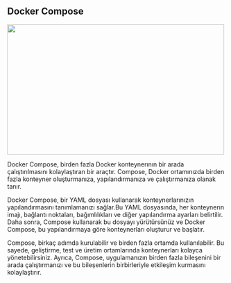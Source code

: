## Docker Compose

<img src="https://user-images.githubusercontent.com/100773960/228244163-4d5bcc14-3ce4-4efd-8e54-b73a776ea75d.png" width="500" height="300">

Docker Compose, birden fazla Docker konteynerının bir arada çalıştırılmasını kolaylaştıran bir araçtır. Compose, Docker ortamınızda birden fazla konteyner oluşturmanıza, yapılandırmanıza ve çalıştırmanıza olanak tanır. 

Docker Compose, bir YAML dosyası kullanarak konteynerlarınızın yapılandırmasını tanımlamanızı sağlar.Bu YAML dosyasında, her konteynerın imajı, bağlantı noktaları, bağımlılıkları ve diğer yapılandırma ayarları belirtilir. Daha sonra, Compose kullanarak bu dosyayı yürütürsünüz ve Docker Compose, bu yapılandırmaya göre konteynerları oluşturur ve başlatır.

Compose, birkaç adımda kurulabilir ve birden fazla ortamda kullanılabilir. Bu sayede, geliştirme, test ve üretim ortamlarında konteynerları kolayca yönetebilirsiniz. Ayrıca, Compose, uygulamanızın birden fazla bileşenini bir arada çalıştırmanızı ve bu bileşenlerin birbirleriyle etkileşim kurmasını kolaylaştırır.
